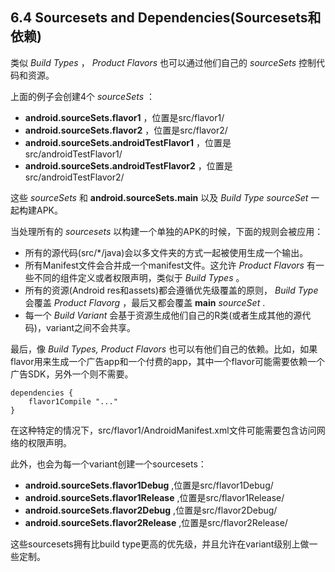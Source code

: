 ## 6.4 Sourcesets and Dependencies(Sourcesets和依赖)

类似 *Build Types* ， *Product Flavors* 也可以通过他们自己的 *sourceSets* 控制代码和资源。

上面的例子会创建4个 *sourceSets* ：

* **android.sourceSets.flavor1** ，位置是src/flavor1/
* **android.sourceSets.flavor2** ，位置是src/flavor2/
* **android.sourceSets.androidTestFlavor1** ，位置是src/androidTestFlavor1/
* **android.sourceSets.androidTestFlavor2** ，位置是src/androidTestFlavor2/

这些 *sourceSets* 和 **android.sourceSets.main** 以及 *Build Type sourceSet* 一起构建APK。

当处理所有的 *sourcesets* 以构建一个单独的APK的时候，下面的规则会被应用：

* 所有的源代码(src/*/java)会以多文件夹的方式一起被使用生成一个输出。
* 所有Manifest文件会合并成一个manifest文件。这允许 *Product Flavors* 有一些不同的组件定义或者权限声明，类似于 *Build Types* 。
* 所有的资源(Android res和assets)都会遵循优先级覆盖的原则， *Build Type* 会覆盖 *Product Flavorg* ，最后又都会覆盖 **main** *sourceSet* .
* 每一个 *Build Variant* 会基于资源生成他们自己的R类(或者生成其他的源代码)，variant之间不会共享。

最后，像 *Build Types, Product Flavors* 也可以有他们自己的依赖。比如，如果flavor用来生成一个广告app和一个付费的app，其中一个flavor可能需要依赖一个广告SDK，另外一个则不需要。

    dependencies {
        flavor1Compile "..."
    }

在这种特定的情况下，src/flavor1/AndroidManifest.xml文件可能需要包含访问网络的权限声明。

此外，也会为每一个variant创建一个sourcesets：

* **android.sourceSets.flavor1Debug** ,位置是src/flavor1Debug/
* **android.sourceSets.flavor1Release** ,位置是src/flavor1Release/
* **android.sourceSets.flavor2Debug** ,位置是src/flavor2Debug/
* **android.sourceSets.flavor2Release** ,位置是src/flavor2Release/

这些sourcesets拥有比build type更高的优先级，并且允许在variant级别上做一些定制。
